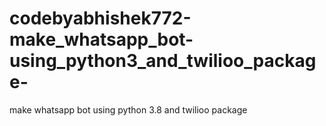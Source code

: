 # codebyabhishek772-make_whatsapp_bot-using_python3_and_twilioo_package-
make whatsapp bot using python 3.8 and twilioo package 
